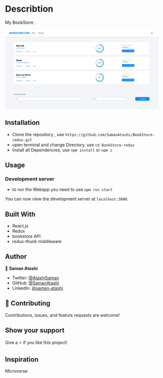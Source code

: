 # Describtion

My BookStore .

![screenshot](./src/Assets/newBookStore.png)


## Installation

- Clone the repository , use  `https://github.com/SamanAtashi/BookStore-redux.git` 
- open terminal and change Directory, use `cd BookStore-redux`
- Install all Dependencies, use `npm install` or `npm i`

## Usage

### Development server
- to run the Webapp you need to use `npm run start`

You can now view the development server at `localhost:3000`.


## Built With

- React.js
- Redux
- bookstore API
- redux-thunk middleware


## Author

👤 **Saman Atashi**

- Twitter: [@AtashiSaman](https://twitter.com/AtashiSaman)
- GitHub: [@SamanAtashi](https://github.com/SamanAtashi)
- LinkedIn: [@saman-atashi](https://www.linkedin.com/in/saman-atashi/)


## 🤝 Contributing

Contributions, issues, and feature requests are welcome!

## Show your support

Give a ⭐️ if you like this project!

## Inspiration
Microverse
